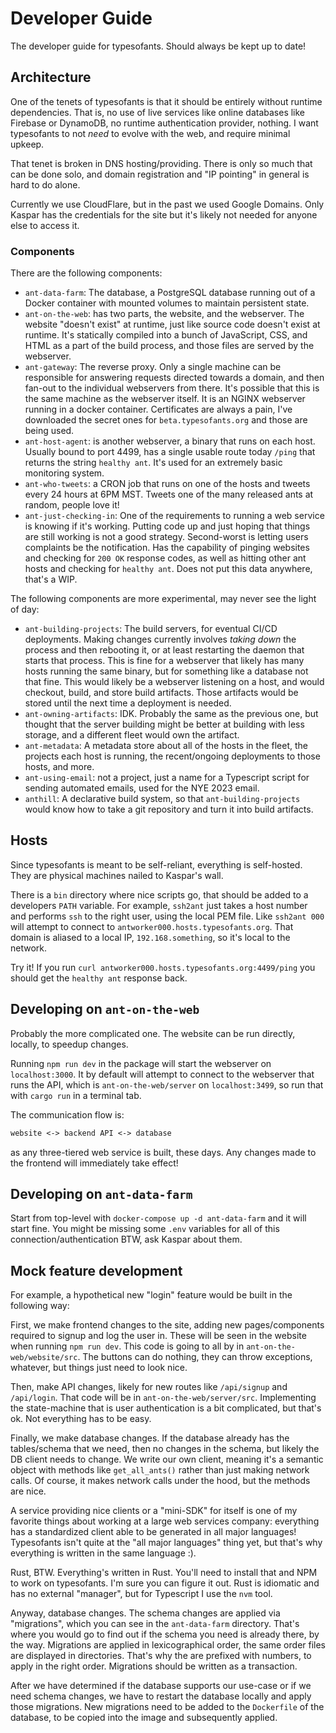 # Developer Guide

The developer guide for typesofants. Should always be kept up to date!

## Architecture

One of the tenets of typesofants is that it should be entirely without runtime
dependencies. That is, no use of live services like online databases like
Firebase or DynamoDB, no runtime authentication provider, nothing. I want
typesofants to not _need_ to evolve with the web, and require minimal upkeep.

That tenet is broken in DNS hosting/providing. There is only so much that can be
done solo, and domain registration and "IP pointing" in general is hard to do
alone.

Currently we use CloudFlare, but in the past we used Google Domains. Only Kaspar
has the credentials for the site but it's likely not needed for anyone else to
access it.

### Components

There are the following components:

- `ant-data-farm`: The database, a PostgreSQL database running out of a Docker
  container with mounted volumes to maintain persistent state.
- `ant-on-the-web`: has two parts, the website, and the webserver. The website
  "doesn't exist" at runtime, just like source code doesn't exist at runtime.
  It's statically compiled into a bunch of JavaScript, CSS, and HTML as a part
  of the build process, and those files are served by the webserver.
- `ant-gateway`: The reverse proxy. Only a single machine can be responsible for
  answering requests directed towards a domain, and then fan-out to the
  individual webservers from there. It's possible that this is the same machine
  as the webserver itself. It is an NGINX webserver running in a docker
  container. Certificates are always a pain, I've downloaded the secret ones for
  `beta.typesofants.org` and those are being used.
- `ant-host-agent`: is another webserver, a binary that runs on each host.
  Usually bound to port 4499, has a single usable route today `/ping` that
  returns the string `healthy ant`. It's used for an extremely basic monitoring
  system.
- `ant-who-tweets`: a CRON job that runs on one of the hosts and tweets every 24
  hours at 6PM MST. Tweets one of the many released ants at random, people love
  it!
- `ant-just-checking-in`: One of the requirements to running a web service is
  knowing if it's working. Putting code up and just hoping that things are still
  working is not a good strategy. Second-worst is letting users complaints be
  the notification. Has the capability of pinging websites and checking for
  `200 OK` response codes, as well as hitting other ant hosts and checking for
  `healthy ant`. Does not put this data anywhere, that's a WIP.

The following components are more experimental, may never see the light of day:

- `ant-building-projects`: The build servers, for eventual CI/CD deployments.
  Making changes currently involves _taking down_ the process and then rebooting
  it, or at least restarting the daemon that starts that process. This is fine
  for a webserver that likely has many hosts running the same binary, but for
  something like a database not that fine. This would likely be a webserver
  listening on a host, and would checkout, build, and store build artifacts.
  Those artifacts would be stored until the next time a deployment is needed.
- `ant-owning-artifacts`: IDK. Probably the same as the previous one, but
  thought that the server building might be better at building with less
  storage, and a different fleet would own the artifact.
- `ant-metadata`: A metadata store about all of the hosts in the fleet, the
  projects each host is running, the recent/ongoing deployments to those hosts,
  and more.
- `ant-using-email`: not a project, just a name for a Typescript script for
  sending automated emails, used for the NYE 2023 email.
- `anthill`: A declarative build system, so that `ant-building-projects` would
  know how to take a git repository and turn it into build artifacts.

## Hosts

Since typesofants is meant to be self-reliant, everything is self-hosted. They
are physical machines nailed to Kaspar's wall.

There is a `bin` directory where nice scripts go, that should be added to a
developers `PATH` variable. For example, `ssh2ant` just takes a host number and
performs `ssh` to the right user, using the local PEM file. Like `ssh2ant 000`
will attempt to connect to `antworker000.hosts.typesofants.org`. That domain is
aliased to a local IP, `192.168.something`, so it's local to the network.

Try it! If you run `curl antworker000.hosts.typesofants.org:4499/ping` you
should get the `healthy ant` response back.

## Developing on `ant-on-the-web`

Probably the more complicated one. The website can be run directly, locally, to
speedup changes.

Running `npm run dev` in the package will start the webserver on
`localhost:3000`. It by default will attempt to connect to the webserver that
runs the API, which is `ant-on-the-web/server` on `localhost:3499`, so run that
with `cargo run` in a terminal tab.

The communication flow is:

```txt
website <-> backend API <-> database
```

as any three-tiered web service is built, these days. Any changes made to the
frontend will immediately take effect!

## Developing on `ant-data-farm`

Start from top-level with `docker-compose up -d ant-data-farm` and it will start
fine. You might be missing some `.env` variables for all of this
connection/authentication BTW, ask Kaspar about them.

## Mock feature development

For example, a hypothetical new "login" feature would be built in the following
way:

First, we make frontend changes to the site, adding new pages/components
required to signup and log the user in. These will be seen in the website when
running `npm run dev`. This code is going to all by in
`ant-on-the-web/website/src`. The buttons can do nothing, they can throw
exceptions, whatever, but things just need to look nice.

Then, make API changes, likely for new routes like `/api/signup` and
`/api/login`. That code will be in `ant-on-the-web/server/src`. Implementing the
state-machine that is user authentication is a bit complicated, but that's ok.
Not everything has to be easy.

Finally, we make database changes. If the database already has the tables/schema
that we need, then no changes in the schema, but likely the DB client needs to
change. We write our own client, meaning it's a semantic object with methods
like `get_all_ants()` rather than just making network calls. Of course, it makes
network calls under the hood, but the methods are nice.

A service providing nice clients or a "mini-SDK" for itself is one of my
favorite things about working at a large web services company: everything has a
standardized client able to be generated in all major languages! Typesofants
isn't quite at the "all major languages" thing yet, but that's why everything is
written in the same language :).

Rust, BTW. Everything's written in Rust. You'll need to install that and NPM to
work on typesofants. I'm sure you can figure it out. Rust is idiomatic and has
no external "manager", but for Typescript I use the `nvm` tool.

Anyway, database changes. The schema changes are applied via "migrations", which
you can see in the `ant-data-farm` directory. That's where you would go to find
out if the schema you need is already there, by the way. Migrations are applied
in lexicographical order, the same order files are displayed in directories.
That's why the are prefixed with numbers, to apply in the right order.
Migrations should be written as a transaction.

After we have determined if the database supports our use-case or if we need
schema changes, we have to restart the database locally and apply those
migrations. New migrations need to be added to the `Dockerfile` of the database,
to be copied into the image and subsequently applied.
